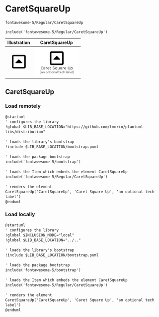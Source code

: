 # CaretSquareUp


```text
fontawesome-5/Regular/CaretSquareUp
```

```text
include('fontawesome-5/Regular/CaretSquareUp')
```



| Illustration | CaretSquareUp |
| :---: | :---: |
| ![illustration for Illustration](../../fontawesome-5/Regular/CaretSquareUp.png) | ![illustration for CaretSquareUp](../../fontawesome-5/Regular/CaretSquareUp.Local.png) |




## CaretSquareUp

### Load remotely
```plantuml
@startuml
' configures the library
!global $LIB_BASE_LOCATION="https://github.com/tmorin/plantuml-libs/distribution"

' loads the library's bootstrap
!include $LIB_BASE_LOCATION/bootstrap.puml

' loads the package bootstrap
include('fontawesome-5/bootstrap')

' loads the Item which embeds the element CaretSquareUp
include('fontawesome-5/Regular/CaretSquareUp')

' renders the element
CaretSquareUp('CaretSquareUp', 'Caret Square Up', 'an optional tech label')
@enduml
```

### Load locally
```plantuml
@startuml
' configures the library
!global $INCLUSION_MODE="local"
!global $LIB_BASE_LOCATION="../.."

' loads the library's bootstrap
!include $LIB_BASE_LOCATION/bootstrap.puml

' loads the package bootstrap
include('fontawesome-5/bootstrap')

' loads the Item which embeds the element CaretSquareUp
include('fontawesome-5/Regular/CaretSquareUp')

' renders the element
CaretSquareUp('CaretSquareUp', 'Caret Square Up', 'an optional tech label')
@enduml
```

